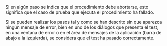 
Si en algún paso se indica que el procedimiento debe abortarse, esto significa que el 
caso de prueba que ejecuta el procedimiento ha fallado.

Si se pueden realizar los pasos tal y como se han descrito sin que aparezca ningún mensaje de error, bien
en uno de los diálogos que presenta el test, en una ventana de error o en el área de mensajes de la aplicación (barra de
abajo a la izquierda), se considera que el test ha pasado correctamente.
